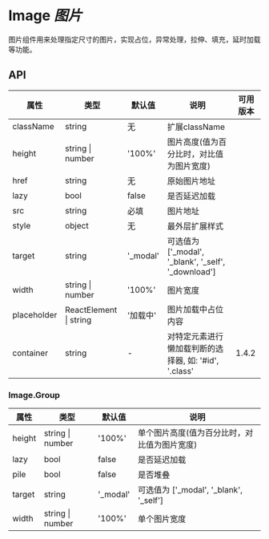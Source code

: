 # Image *图片*

图片组件用来处理指定尺寸的图片，实现占位，异常处理，拉伸、填充，延时加载等功能。

<example />

## API

| 属性 | 类型 | 默认值 | 说明 | 可用版本 | 
| --- | --- | --- | --- | --- |
| className | string | 无 | 扩展className | |
| height | string \| number | '100%' | 图片高度(值为百分比时，对比值为图片宽度) | |
| href | string | 无 | 原始图片地址 | |
| lazy | bool | false | 是否延迟加载 | |
| src | string | 必填 | 图片地址 | |
| style | object | 无 | 最外层扩展样式 | |
| target | string | '_modal' | 可选值为 \['_modal', '_blank', '_self', '_download'] | |
| width | string \| number | '100%' | 图片宽度 | |
| placeholder | ReactElement \| string | '加载中' | 图片加载中占位内容 | |
| container | string | - | 对特定元素进行懒加载判断的选择器, 如: '#id', '.class' | 1.4.2  |
 
### Image.Group

| 属性 | 类型 | 默认值 | 说明 |
| --- | --- | --- | --- |
| height | string \| number | '100%' | 单个图片高度(值为百分比时，对比值为图片宽度) |
| lazy | bool | false | 是否延迟加载 |
| pile | bool | false | 是否堆叠 |
| target | string | '_modal' | 可选值为 \['_modal', '_blank', '_self'] |
| width | string \| number | '100%' | 单个图片宽度 |
